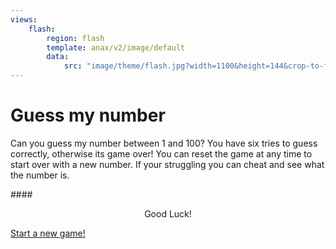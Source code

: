 ```yaml
---
views:
    flash:
        region: flash
        template: anax/v2/image/default
        data:
            src: "image/theme/flash.jpg?width=1100&height=144&crop-to-fit&area=20,0,0,0"
---
```


Guess my number
======================
Can you guess my number between 1 and 100?  You have six tries to guess correctly, otherwise its game over!  You can reset the game at any time to start over with a new number.  If your struggling you can cheat and see what the number is.

####<center>Good Luck!</center>

<div class="start-game center">
    <a class="button" href="guess/init">Start a new game!</a>
</div>
